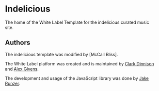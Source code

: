 
# Indelicious

The home of the White Label Template for the indelicious curated music site. 

## Authors

The indelicious template was modified by [McCall Bliss].

The White Label platform was created and is maintained by [Clark Dinnison](https://github.com/cdinnison) and [Alex Givens](https://github.com/AlexGivens).

The development and usage of the JavaScript library was done by [Jake Runzer](https://github.com/coffee-cup).
